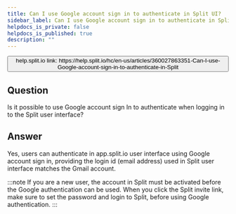 ```yaml
---
title: Can I use Google account sign in to authenticate in Split UI?
sidebar_label: Can I use Google account sign in to authenticate in Split UI?
helpdocs_is_private: false
helpdocs_is_published: true
description: ""
---
```


<p>
  <button style={{borderRadius:'8px', border:'1px', fontFamily:'Courier New', fontWeight:'800', textAlign:'left'}}> help.split.io link: https://help.split.io/hc/en-us/articles/360027863351-Can-I-use-Google-account-sign-in-to-authenticate-in-Split </button>
</p>

## Question

Is it possible to use Google account sign In to authenticate when logging in to the Split user interface?

## Answer

Yes, users can authenticate in app.split.io user interface using Google account sign in, providing the login id (email address) used in Split user interface matches the Gmail account.

:::note
If you are a new user, the account in Split must be activated before the Google authentication can be used. When you click the Split invite link, make sure to set the password and login to Split, before using Google authentication.
:::